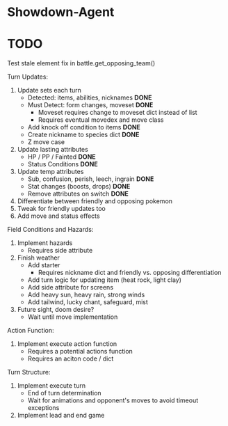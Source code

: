# Showdown-Agent

# TODO

Test stale element fix in battle.get_opposing_team()

Turn Updates:

1. Update sets each turn
    * Detected: items, abilities, nicknames **DONE**
    * Must Detect: form changes, moveset **DONE**
        * Moveset requires change to moveset dict instead of list
        * Requires eventual movedex and move class
    * Add knock off condition to items **DONE**
    * Create nickname to species dict **DONE**
    * Z move case
2. Update lasting attributes
    * HP / PP / Fainted **DONE**
    * Status Conditions **DONE**
3. Update temp attributes
    * Sub, confusion, perish, leech, ingrain **DONE**
    * Stat changes (boosts, drops) **DONE**
    * Remove attributes on switch **DONE**
4. Differentiate between friendly and opposing pokemon
5. Tweak for friendly updates too
6. Add move and status effects


Field Conditions and Hazards:

1. Implement hazards
    * Requires side attribute
2. Finish weather
    * Add starter
        * Requires nickname dict and friendly vs. opposing differentiation
    * Add turn logic for updating item (heat rock, light clay)
    * Add side attribute for screens
    * Add heavy sun, heavy rain, strong winds
    * Add tailwind, lucky chant, safeguard, mist
3. Future sight, doom desire?
    * Wait until move implementation


Action Function:

1. Implement execute action function
    * Requires a potential actions function
    * Requires an aciton code / dict


Turn Structure:

1. Implement execute turn
    * End of turn determination
    * Wait for animations and opponent's moves to avoid timeout exceptions
2. Implement lead and end game
    

